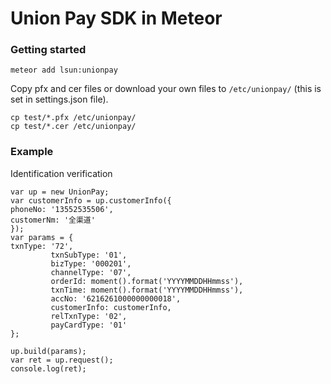 # Union Pay SDK in Meteor


### Getting started

```
meteor add lsun:unionpay
```


Copy pfx and cer files or download your own files to `/etc/unionpay/` (this is set
in settings.json file).

```
cp test/*.pfx /etc/unionpay/
cp test/*.cer /etc/unionpay/
```

### Example

Identification verification

```
var up = new UnionPay;
var customerInfo = up.customerInfo({
phoneNo: '13552535506',
customerNm: '全渠道'
});
var params = {
txnType: '72',
         txnSubType: '01',
         bizType: '000201',
         channelType: '07',
         orderId: moment().format('YYYYMMDDHHmmss'),
         txnTime: moment().format('YYYYMMDDHHmmss'),
         accNo: '6216261000000000018',
         customerInfo: customerInfo,
         relTxnType: '02',
         payCardType: '01'
};

up.build(params);
var ret = up.request();
console.log(ret);

```
